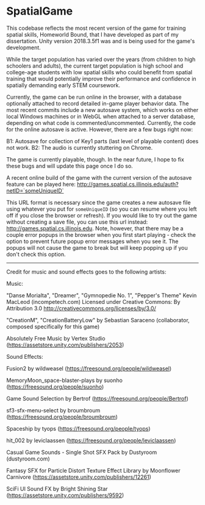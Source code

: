 # SpatialGame
This codebase reflects the most recent version of the game for training spatial skills, Homeworld Bound, that I have developed as part of my dissertation. Unity version 2018.3.5f1 was and is being used for the game's development. 

While the target population has varied over the years (from children to high schoolers and adults), the current target population is high school and college-age students with low spatial skills who could benefit from spatial training that would potentially improve their performance and confidence in spatially demanding early STEM coursework.

Currently, the game can be run online in the browser, with a database optionally attached to record detailed in-game player behavior data. The most recent commits include a new autosave system, which works on either local Windows machines or in WebGL when attached to a server database, depending on what code is commented/uncommented. Currently, the code for the online autosave is active. However, there are a few bugs right now:

B1: Autosave for collection of Key1 parts (last level of playable content) does not work. 
B2: The audio is currently stuttering on Chrome. 

The game is currently playable, though. In the near future, I hope to fix these bugs and will update this page once I do so.

A recent online build of the game with the current version of the autosave feature can be played here: http://games.spatial.cs.illinois.edu/auth?netID=`someUniqueID`

This URL format is necessary since the game creates a new autosave file using whatever you put for `someUniqueID` (so you can resume where you left off if you close the browser or refresh). If you would like to try out the game without creating a save file, you can use this url instead: http://games.spatial.cs.illinois.edu. Note, however, that there may be a couple error popups in the browser when you first start playing - check the option to prevent future popup error messages when you see it. The popups will not cause the game to break but will keep popping up if you don't check this option.


*****************************************************************************************************************************
Credit for music and sound effects goes to the following artists:

Music:

"Danse Morialta", "Dreamer", "Gymnopedie No. 1", "Pepper's Theme"
Kevin MacLeod (incompetech.com)
Licensed under Creative Commons: By Attribution 3.0
http://creativecommons.org/licenses/by/3.0/

"CreationM", "CreationBatteryLow" by Sebastian Saraceno (collaborator, composed specifically for this game)

Absolutely Free Music by Vertex Studio (https://assetstore.unity.com/publishers/2053)


Sound Effects:

Fusion2 by wildweasel (https://freesound.org/people/wildweasel)

MemoryMoon_space-blaster-plays by suonho (https://freesound.org/people/suonho)

Game Sound Selection by Bertrof (https://freesound.org/people/Bertrof)

sf3-sfx-menu-select by broumbroum (https://freesound.org/people/broumbroum)

Spaceship by tyops (https://freesound.org/people/tyops)

hit_002 by leviclaassen (https://freesound.org/people/leviclaassen)

Casual Game Sounds - Single Shot SFX Pack by Dustyroom (dustyroom.com)

Fantasy SFX for Particle Distort Texture Effect Library by Moonflower Carnivore (https://assetstore.unity.com/publishers/12261)

SciFi UI Sound FX by Bright Shining Star (https://assetstore.unity.com/publishers/9592)


